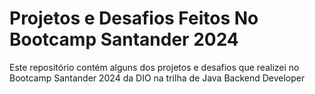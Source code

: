 # Projetos e Desafios Feitos No Bootcamp Santander 2024

Este repositório contém alguns dos projetos e desafios que realizei no Bootcamp Santander 2024 da DIO
na trilha de Java Backend Developer
